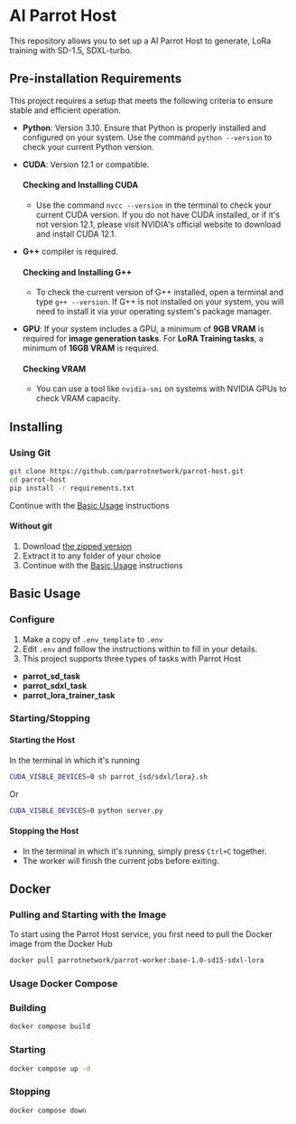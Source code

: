 # AI Parrot Host
This repository allows you to set up a AI Parrot Host to generate, LoRa training with SD-1.5, SDXL-turbo.



## Pre-installation Requirements
This project requires a setup that meets the following criteria to ensure stable and efficient operation.


- **Python**: Version 3.10. Ensure that Python is properly installed and configured on your system. Use the command `python --version` to check your current Python version.

- **CUDA**: Version 12.1 or compatible. 

  #### Checking and Installing CUDA
  - Use the command `nvcc --version` in the terminal to check your current CUDA version. If you do not have CUDA installed, or if it's not version 12.1, please visit NVIDIA's official website to download and install CUDA 12.1.

- **G++** compiler is required. 
  
  #### Checking and Installing G++
  - To check the current version of G++ installed, open a terminal and type `g++ --version`. If G++ is not installed on your system, you will need to install it via your operating system's package manager.

- **GPU**: If your system includes a GPU, a minimum of **9GB VRAM** is required for **image generation tasks**. For **LoRA Training tasks**, a minimum of **16GB VRAM** is required.

  #### Checking VRAM
  - You can use a tool like `nvidia-smi` on systems with NVIDIA GPUs to check VRAM capacity.


## Installing

### Using Git

```bash
git clone https://github.com/parrotnetwork/parrot-host.git
cd parrot-host
pip install -r requirements.txt
```
Continue with the [Basic Usage](#Basic-Usage) instructions

#### Without git

1. Download [the zipped version](https://github.com/parrotnetwork/parrot-host/archive/refs/heads/main.zip)
2. Extract it to any folder of your choice
3. Continue with the [Basic Usage](#Basic-Usage) instructions

## Basic Usage

### Configure 

1. Make a copy of `.env_template` to `.env`
1. Edit `.env` and follow the instructions within to fill in your details.
1. This project supports three types of tasks with Parrot Host

- **parrot_sd_task**
- **parrot_sdxl_task**
- **parrot_lora_trainer_task**

### Starting/Stopping

#### Starting the Host

In the terminal in which it's running

```bash
CUDA_VISBLE_DEVICES=0 sh parrot_{sd/sdxl/lora}.sh
```
Or
```bash
CUDA_VISBLE_DEVICES=0 python server.py
```

#### Stopping the Host

* In the terminal in which it's running, simply press `Ctrl+C` together.
* The worker will finish the current jobs before exiting.


## Docker

### Pulling and Starting with the Image

To start using the Parrot Host service, you first need to pull the Docker image from the Docker Hub

```bash
docker pull parrotnetwork/parrot-worker:base-1.0-sd15-sdxl-lora
```

### Usage Docker Compose

### Building
```bash
docker compose build
```

### Starting
```bash
docker compose up -d
```

### Stopping
```bash
docker compose down
```
